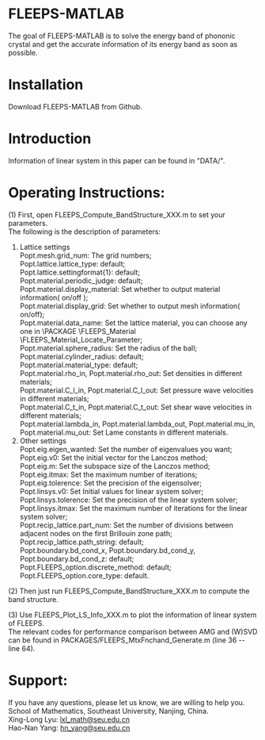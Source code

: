 # FLEEPS-MATLAB
The goal of FLEEPS-MATLAB is to solve the energy band of phononic crystal and get the accurate information of its energy band as soon as possible. 

# Installation
Download FLEEPS-MATLAB from Github.

# Introduction
Information of linear system in this paper can be found in "DATA/".

# Operating Instructions:
(1)  First, open FLEEPS_Compute_BandStructure_XXX.m to set your parameters.  
The following is the description of parameters:  
1. Lattice settings  
Popt.mesh.grid_num: The grid numbers;  
Popt.lattice.lattice_type: default;  
Popt.lattice.settingformat{1}: default;  
Popt.material.periodic_judge: default;  
Popt.material.display_material: Set whether to output material information( on/off );  
Popt.material.display_grid: Set whether to output mesh information( on/off);  
Popt.material.data_name: Set the lattice material, you can choose any one in \PACKAGE \FLEEPS_Material \FLEEPS_Material_Locate_Parameter;  
Popt.material.sphere_radius: Set the radius of the ball;  
Popt.material.cylinder_radius: default;  
Popt.material.material_type: default;  
Popt.material.rho_in, Popt.material.rho_out: Set densities in different materials;  
Popt.material.C_l_in, Popt.material.C_l_out: Set pressure wave velocities in different materials;  
Popt.material.C_t_in, Popt.material.C_t_out: Set shear wave velocities in different materials;  
Popt.material.lambda_in, Popt.material.lambda_out, Popt.material.mu_in, Popt.material.mu_out: Set Lame constants in different materials.  
2. Other settings   
Popt.eig.eigen_wanted: Set the number of eigenvalues ​​you want;  
Popt.eig.v0: Set the initial vector for the Lanczos method;  
Popt.eig.m: Set the subspace size of the Lanczos method;  
Popt.eig.itmax: Set the maximum number of iterations;  
Popt.eig.tolerence: Set the precision of the eigensolver;  
Popt.linsys.v0: Set Initial values ​​for linear system solver;  
Popt.linsys.tolerence: Set the precision of the linear system solver;  
Popt.linsys.itmax: Set the maximum number of iterations for the linear system solver;  
Popt.recip_lattice.part_num: Set the number of divisions between adjacent nodes on the first Brillouin zone path;  
Popt.recip_lattice.path_string: default;  
Popt.boundary.bd_cond_x, Popt.boundary.bd_cond_y, Popt.boundary.bd_cond_z: default;  
Popt.FLEEPS_option.discrete_method: default;  
Popt.FLEEPS_option.core_type: default.  

(2) Then just run FLEEPS_Compute_BandStructure_XXX.m to compute the band structure.  

(3) Use FLEEPS_Plot_LS_Info_XXX.m to plot the information of linear system of FLEEPS.  
     The relevant codes for performance comparison between AMG and (W)SVD can be found in PACKAGES/FLEEPS_MtxFnchand_Generate.m (line 36 -- line 64).

# Support:
If you have any questions, please let us know, we are willing to help you.  
School of Mathematics, Southeast University, Nanjing, China.  
Xing-Long Lyu: lxl_math@seu.edu.cn  
Hao-Nan Yang: hn_yang@seu.edu.cn
